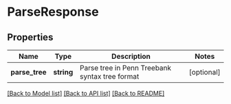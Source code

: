 # ParseResponse

## Properties
Name | Type | Description | Notes
------------ | ------------- | ------------- | -------------
**parse_tree** | **string** | Parse tree in Penn Treebank syntax tree format | [optional] 

[[Back to Model list]](../README.md#documentation-for-models) [[Back to API list]](../README.md#documentation-for-api-endpoints) [[Back to README]](../README.md)


